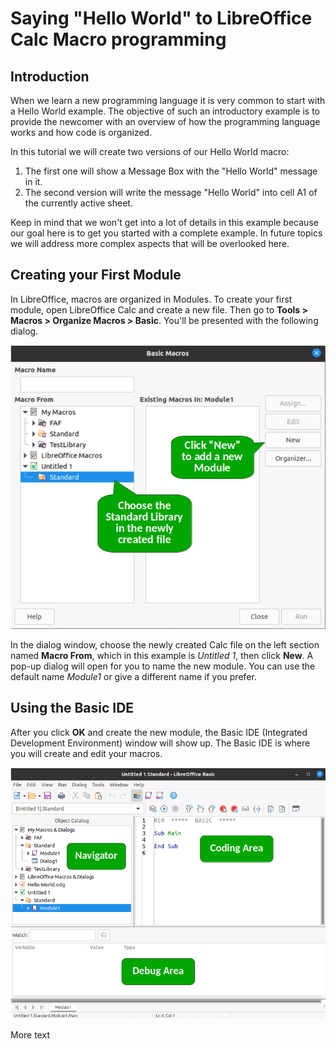 # Saying "Hello World" to LibreOffice Calc Macro programming

## Introduction

When we learn a new programming language it is very common to start with a Hello World example. The objective of such an introductory example is to provide the newcomer with an overview of how the programming language works and how code is organized.

In this tutorial we will create two versions of our Hello World macro:

1. The first one will show a Message Box with the "Hello World" message in it.
2. The second version will write the message "Hello World" into cell A1 of the currently active sheet.

Keep in mind that we won't get into a lot of details in this example because our goal here is to get you started with a complete example. In future topics we will address more complex aspects that will be overlooked here.

## Creating your First Module

In LibreOffice, macros are organized in Modules. To create your first module, open LibreOffice Calc and create a new file. Then go to **Tools > Macros > Organize Macros > Basic**. You'll be presented with the following dialog.

![Create Module Dialog](../images/Hello_World_01.png)

In the dialog window, choose the newly created Calc file on the left section named **Macro From**, which in this example is *Untitled 1*, then click **New**. A pop-up dialog will open for you to name the new module. You can use the default name *Module1* or give a different name if you prefer.

## Using the Basic IDE

After you click **OK** and create the new module, the Basic IDE (Integrated Development Environment) window will show up. The Basic IDE is where you will create and edit your macros.

![LibreOffice Basic IDE](../images/Hello_World_02.png)

More text
